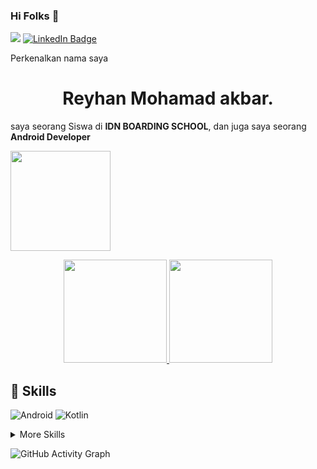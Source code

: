 ### Hi Folks 👋
![](https://komarev.com/ghpvc/?username=Reyhan05&color=brightgreen)
[![LinkedIn Badge](https://img.shields.io/badge/LinkedIn-Profile-informational?style=flat&logo=linkedin&logoColor=white&color=0D76A8)](https://www.linkedin.com/in/reyhan-mohamad-akbar-117b52219/)

Perkenalkan nama saya 


<h1 align="center">Reyhan Mohamad akbar.</h1>  

saya seorang Siswa di **IDN BOARDING SCHOOL**, dan juga saya seorang **Android Developer**

<p align="left">
<a href="https://github.com/Reyhan05">
  <img height="160em" src="https://github-readme-streak-stats.herokuapp.com/?user=Reyhan05&theme=nord"/>
</a>
</p>

<!--
**Reyhan05/Reyhan05** is a ✨ _special_ ✨ repository because its `README.md` (this file) appears on your GitHub profile.

Here are some ideas to get you started:

- 🔭 I’m currently working on ...
- 🌱 I’m currently learning ...
- 👯 I’m looking to collaborate on ...
- 🤔 I’m looking for help with ...
- 💬 Ask me about ...
- 📫 How to reach me: ...
- 😄 Pronouns: ...
- ⚡ Fun fact: ...
-->


<p align="center">
  <a href="https://github.com/Reyhan05" target="_blank">
    <img src="https://github-readme-stats.vercel.app/api?username=Reyhan05&show_icons=true&bg_color=0E1116&text_color=EEEEEE&border_color=444" height="165">
  </a>

  <a href="https://github.com/Reyhan05" target="_blank">
    <img src="https://github-readme-stats.vercel.app/api/top-langs/?username=Reyhan05&layout=compact&bg_color=0E1116&text_color=EEEEEE&border_color=444&hide=objective-c,swift"  height="165">
  </a>
  <br>
</p>

## 💼 Skills

![Android](https://img.shields.io/badge/Android-3DDC84?style=for-the-badge&logo=android&logoColor=white)
![Kotlin](https://img.shields.io/badge/kotlin-%230095D5.svg?style=for-the-badge&logo=kotlin&logoColor=white)

<details>
<summary>More Skills</summary>
<br>

![CSS3](https://img.shields.io/badge/css3-%231572B6.svg?style=for-the-badge&logo=css3&logoColor=white)
![HTML5](https://img.shields.io/badge/html5-%23E34F26.svg?style=for-the-badge&logo=html5&logoColor=white)
![FLUTTER](https://img.shields.io/badge/flutter-%23323330.svg?style=for-the-badge&logo=flutter&logoColor=%23F7DF1E)
![PHP](https://img.shields.io/badge/php-%23323330.svg?style=for-the-badge&logo=php&logoColor=%23F7DF1E)  
<br>

![Figma](https://img.shields.io/badge/figma-%23F24E1E.svg?style=for-the-badge&logo=figma&logoColor=white)



</details>

![GitHub Activity Graph](https://activity-graph.herokuapp.com/graph?username=Reyhan05&theme=github)  
